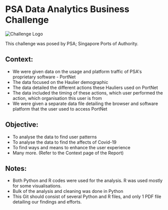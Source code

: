 # PSA Data Analytics Business Challenge

![Challenge Logo](file:///Users/jaoming/Documents/Codes/UnboXed%20Challenge%20(PSA)/photo_2020-03-22%2017.31.11.jpeg)

This challenge was posed by PSA; Singapore Ports of Authority.

## Context:
  - We were given data on the usage and platform traffic of PSA's proprietary software - PortNet
  - The data focused on the Haulier demographic
  - The data detailed the different actions these Hauliers used on PortNet
  - The data included the timing of these actions, which user performed the action, which organisation this user is from
  - We were given a separate data file detailing the browser and software platform that the user used to access PortNet
  
## Objective:
  - To analyse the data to find user patterns
  - To analyse the data to find the affects of Covid-19
  - To find ways and means to enhance the user experience
  - Many more. (Refer to the Context page of the Report)
 
## Notes:
  - Both Python and R codes were used for the analysis. R was used mostly for some visualisations. 
  - Bulk of the analysis and cleaning was done in Python
  - This Git should consist of several Python and R files, and only 1 PDF file detailing our findings and efforts.
